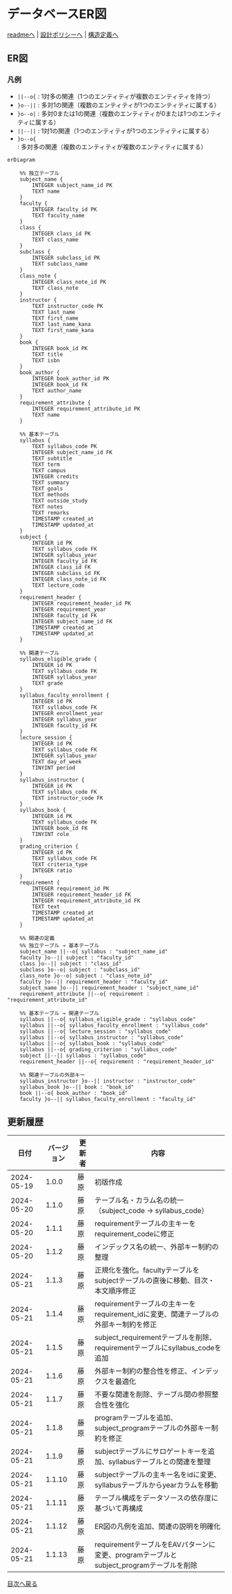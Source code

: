 # データベースER図

[readmeへ](../../README.md) | [設計ポリシーへ](policy.md) | [構造定義へ](structure.md)

## ER図

### 凡例
- `||--o{` : 1対多の関連（1つのエンティティが複数のエンティティを持つ）
- `}o--||` : 多対1の関連（複数のエンティティが1つのエンティティに属する）
- `}o--o|` : 多対0または1の関連（複数のエンティティが0または1つのエンティティに属する）
- `||--||` : 1対1の関連（1つのエンティティが1つのエンティティに属する）
- `}o--o{` : 多対多の関連（複数のエンティティが複数のエンティティに属する）

```mermaid
erDiagram

    %% 独立テーブル
    subject_name {
        INTEGER subject_name_id PK
        TEXT name
    }
    faculty {
        INTEGER faculty_id PK
        TEXT faculty_name
    }
    class {
        INTEGER class_id PK
        TEXT class_name
    }
    subclass {
        INTEGER subclass_id PK
        TEXT subclass_name
    }
    class_note {
        INTEGER class_note_id PK
        TEXT class_note
    }
    instructor {
        TEXT instructor_code PK
        TEXT last_name
        TEXT first_name
        TEXT last_name_kana
        TEXT first_name_kana
    }
    book {
        INTEGER book_id PK
        TEXT title
        TEXT isbn
    }
    book_author {
        INTEGER book_author_id PK
        INTEGER book_id FK
        TEXT author_name
    }
    requirement_attribute {
        INTEGER requirement_attribute_id PK
        TEXT name
    }

    %% 基本テーブル
    syllabus {
        TEXT syllabus_code PK
        INTEGER subject_name_id FK
        TEXT subtitle
        TEXT term
        TEXT campus
        INTEGER credits
        TEXT summary
        TEXT goals
        TEXT methods
        TEXT outside_study
        TEXT notes
        TEXT remarks
        TIMESTAMP created_at
        TIMESTAMP updated_at
    }
    subject {
        INTEGER id PK
        TEXT syllabus_code FK
        INTEGER syllabus_year
        INTEGER faculty_id FK
        INTEGER class_id FK
        INTEGER subclass_id FK
        INTEGER class_note_id FK
        TEXT lecture_code
    }
    requirement_header {
        INTEGER requirement_header_id PK
        INTEGER requirement_year
        INTEGER faculty_id FK
        INTEGER subject_name_id FK
        TIMESTAMP created_at
        TIMESTAMP updated_at
    }

    %% 関連テーブル
    syllabus_eligible_grade {
        INTEGER id PK
        TEXT syllabus_code FK
        INTEGER syllabus_year
        TEXT grade
    }
    syllabus_faculty_enrollment {
        INTEGER id PK
        TEXT syllabus_code FK
        INTEGER enrollment_year
        INTEGER syllabus_year
        INTEGER faculty_id FK
    }
    lecture_session {
        INTEGER id PK
        TEXT syllabus_code FK
        INTEGER syllabus_year
        TEXT day_of_week
        TINYINT period
    }
    syllabus_instructor {
        INTEGER id PK
        TEXT syllabus_code FK
        TEXT instructor_code FK
    }
    syllabus_book {
        INTEGER id PK
        TEXT syllabus_code FK
        INTEGER book_id FK
        TINYINT role
    }
    grading_criterion {
        INTEGER id PK
        TEXT syllabus_code FK
        TEXT criteria_type
        INTEGER ratio
    }
    requirement {
        INTEGER requirement_id PK
        INTEGER requirement_header_id FK
        INTEGER requirement_attribute_id FK
        TEXT text
        TIMESTAMP created_at
        TIMESTAMP updated_at
    }

    %% 関連の定義
    %% 独立テーブル → 基本テーブル
    subject_name ||--o{ syllabus : "subject_name_id"
    faculty }o--|| subject : "faculty_id"
    class }o--|| subject : "class_id"
    subclass }o--o| subject : "subclass_id"
    class_note }o--o| subject : "class_note_id"
    faculty }o--|| requirement_header : "faculty_id"
    subject_name }o--|| requirement_header : "subject_name_id"
    requirement_attribute ||--o{ requirement : "requirement_attribute_id"

    %% 基本テーブル → 関連テーブル
    syllabus ||--o{ syllabus_eligible_grade : "syllabus_code"
    syllabus ||--o{ syllabus_faculty_enrollment : "syllabus_code"
    syllabus ||--o{ lecture_session : "syllabus_code"
    syllabus ||--o{ syllabus_instructor : "syllabus_code"
    syllabus ||--o{ syllabus_book : "syllabus_code"
    syllabus ||--o{ grading_criterion : "syllabus_code"
    subject ||--|| syllabus : "syllabus_code"
    requirement_header ||--o{ requirement : "requirement_header_id"

    %% 関連テーブルの外部キー
    syllabus_instructor }o--|| instructor : "instructor_code"
    syllabus_book }o--|| book : "book_id"
    book ||--o{ book_author : "book_id"
    faculty }o--|| syllabus_faculty_enrollment : "faculty_id"
```

## 更新履歴

| 日付 | バージョン | 更新者 | 内容 |
|------|------------|--------|------|
| 2024-05-19 | 1.0.0 | 藤原 | 初版作成 |
| 2024-05-20 | 1.1.0 | 藤原 | テーブル名・カラム名の統一（subject_code → syllabus_code） |
| 2024-05-20 | 1.1.1 | 藤原 | requirementテーブルの主キーをrequirement_codeに修正 |
| 2024-05-20 | 1.1.2 | 藤原 | インデックス名の統一、外部キー制約の整理 |
| 2024-05-21 | 1.1.3 | 藤原 | 正規化を強化。facultyテーブルをsubjectテーブルの直後に移動、目次・本文順序修正 |
| 2024-05-21 | 1.1.4 | 藤原 | requirementテーブルの主キーをrequirement_idに変更、関連テーブルの外部キー制約を修正 |
| 2024-05-21 | 1.1.5 | 藤原 | subject_requirementテーブルを削除、requirementテーブルにsyllabus_codeを追加 |
| 2024-05-21 | 1.1.6 | 藤原 | 外部キー制約の整合性を修正、インデックスを最適化 |
| 2024-05-21 | 1.1.7 | 藤原 | 不要な関連を削除、テーブル間の参照整合性を強化 |
| 2024-05-21 | 1.1.8 | 藤原 | programテーブルを追加、subject_programテーブルの外部キー制約を修正 |
| 2024-05-21 | 1.1.9 | 藤原 | subjectテーブルにサロゲートキーを追加、syllabusテーブルとの関連を整理 |
| 2024-05-21 | 1.1.10 | 藤原 | subjectテーブルの主キー名をidに変更、syllabusテーブルからyearカラムを移動 |
| 2024-05-21 | 1.1.11 | 藤原 | テーブル構成をデータソースの依存度に基づいて再構成 |
| 2024-05-21 | 1.1.12 | 藤原 | ER図の凡例を追加、関連の説明を明確化 |
| 2024-05-21 | 1.1.13 | 藤原 | requirementテーブルをEAVパターンに変更、programテーブルとsubject_programテーブルを削除 |

[目次へ戻る](#目次) 